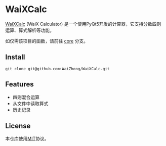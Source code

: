 # WaiXCalc

[WaiXCalc](https://github.com/WaiZhong/WaiXCalc) (WaiX Calculator) 是一个使用PyQt5开发的计算器，它支持分数四则运算、算式解析等功能。

如仅需该项目的函数，请前往 [core](https://github.com/WaiZhong/WaiXCalc/tree/core) 分支。

## Install

    git clone git@github.com:WaiZhong/WaiXCalc.git

## Features

- 四则混合运算
- 从文件中读取算式
- 历史记录

## License

本仓库使用[MIT](LICENSE)协议。